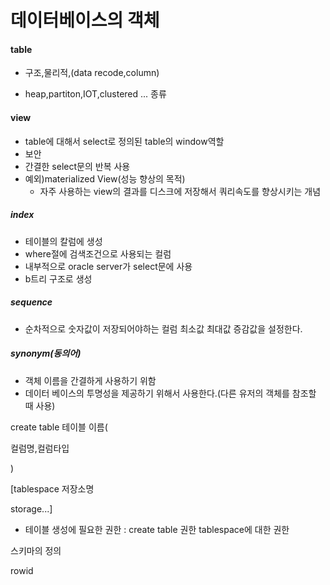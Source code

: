 # 데이터베이스의 객체



#### table 

* 구조,물리적,(data recode,column)

* heap,partiton,IOT,clustered ... 종류

#### view 

* table에 대해서 select로 정의된 table의 window역할
* 보안
* 간결한 select문의 반복 사용
* 예외)materialized View(성능 향상의 목적) 
  * 자주 사용하는 view의 결과를 디스크에 저장해서 쿼리속도를 향상시키는 개념

##### index

* 테이블의 칼럼에 생성
* where절에 검색조건으로 사용되는 컬럼
* 내부적으로 oracle server가 select문에 사용
* b트리 구조로 생성

##### sequence

* 순차적으로 숫자값이 저장되어야하는 컬럼 최소값 최대값 증감값을 설정한다.

##### synonym(동의어)

* 객체 이름을 간결하게 사용하기 위함
* 데이터 베이스의 투명성을 제공하기 위해서 사용한다.(다른 유저의 객체를 참조할 때 사용)





create table 테이블 이름(

컬럼명,컬럼타입

)

[tablespace 저장소명

storage...]

* 테이블 생성에 필요한 권한 : create table 권한 tablespace에 대한 권한

  

스키마의 정의

rowid